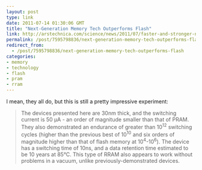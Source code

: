 ```yaml
---
layout: post
type: link
date: 2011-07-14 01:30:06 GMT
title: "Next-Generation Memory Tech Outperforms Flash"
link: http://arstechnica.com/science/news/2011/07/faster-and-stronger-next-generation-memory-tech-outperforms-flash.ars
permalink: /post/7595798836/next-generation-memory-tech-outperforms-flash
redirect_from: 
  - /post/7595798836/next-generation-memory-tech-outperforms-flash
categories:
- memory
- technology
- flash
- pram
- rram
---
```

I mean, they all do, but this is still a pretty impressive experiment:
<blockquote>The devices presented here are 30nm thick, and the switching current is 50 μA - an order of magnitude smaller than that of PRAM. They also demonstrated an endurance of greater than 10<sup>12</sup> switching cycles (higher than the previous best of 10<sup>10</sup> and six orders of magnitude higher than that of flash memory at 10<sup>4</sup>-10<sup>6</sup>). The device has a switching time of 10ns, and a data retention time estimated to be 10 years at 85°C. This type of RRAM also appears to work without problems in a vacuum, unlike previously-demonstrated devices.</blockquote>